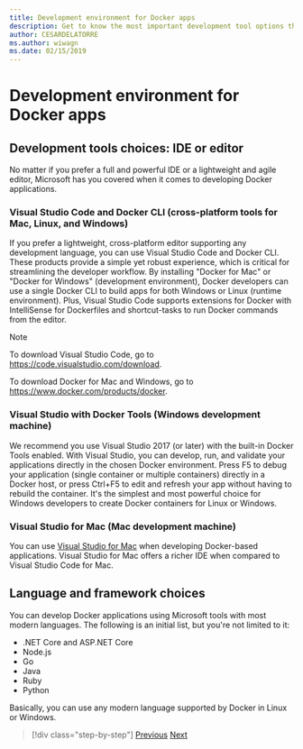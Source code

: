 ```yaml
---
title: Development environment for Docker apps
description: Get to know the most important development tool options that support the Docker development life-cycle. 
author: CESARDELATORRE
ms.author: wiwagn
ms.date: 02/15/2019
---
```

# Development environment for Docker apps

## Development tools choices: IDE or editor

No matter if you prefer a full and powerful IDE or a lightweight and agile editor, Microsoft has you covered when it comes to developing Docker applications.

### Visual Studio Code and Docker CLI (cross-platform tools for Mac, Linux, and Windows)

If you prefer a lightweight, cross-platform editor supporting any development language, you can use Visual Studio Code and Docker CLI. These products provide a simple yet robust experience, which is critical for streamlining the developer workflow. By installing "Docker for Mac" or "Docker for Windows" (development environment), Docker developers can use a single Docker CLI to build apps for both Windows or Linux (runtime environment). Plus, Visual Studio Code supports extensions for Docker with IntelliSense for Dockerfiles and shortcut-tasks to run Docker commands from the editor.

> [!NOTE]
>
> To download Visual Studio Code, go to <https://code.visualstudio.com/download>.
>
> To download Docker for Mac and Windows, go to <https://www.docker.com/products/docker>.

### Visual Studio with Docker Tools (Windows development machine)

We recommend you use Visual Studio 2017 (or later) with the built-in Docker Tools enabled. With Visual Studio, you can develop, run, and validate your applications directly in the chosen Docker environment. Press F5 to debug your application (single container or multiple containers) directly in a Docker host, or press Ctrl+F5 to edit and refresh your app without having to rebuild the container. It's the simplest and most powerful choice for Windows developers to create Docker containers for Linux or Windows.

### Visual Studio for Mac (Mac development machine)

You can use [Visual Studio for Mac](https://visualstudio.microsoft.com/vs/mac/) when developing Docker-based applications. Visual Studio for Mac offers a richer IDE when compared to Visual Studio Code for Mac.

## Language and framework choices

You can develop Docker applications using Microsoft tools with most modern languages. The following is an initial list, but you're not limited to it:

- .NET Core and ASP.NET Core
- Node.js
- Go
- Java
- Ruby
- Python

Basically, you can use any modern language supported by Docker in Linux or Windows.

>[!div class="step-by-step"]
>[Previous](deploy-azure-kubernetes-service.md)
>[Next](docker-apps-inner-loop-workflow.md)
